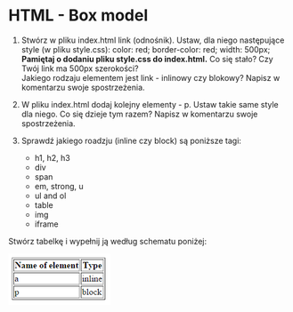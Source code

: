 
# HTML - Box model

1. Stwórz w pliku index.html link (odnośnik). Ustaw, dla niego następujące style (w pliku style.css):
  color: red;  border-color: red; width: 500px;  
  **Pamiętaj o dodaniu pliku style.css do index.html.** Co się stało? Czy Twój link ma 500px szerokości?   
Jakiego rodzaju elementem jest link  - inlinowy czy blokowy? Napisz w komentarzu swoje spostrzeżenia.

2. W pliku index.html dodaj kolejny elementy - p. Ustaw takie same style dla niego. Co się dzieje tym razem? Napisz w komentarzu swoje spostrzeżenia.

3. Sprawdź jakiego roadzju  (inline czy block) są poniższe tagi:

    * h1, h2, h3
    * div
    * span
    * em, strong, u 
    * ul and ol
    * table
    * img
    * iframe
    
Stwórz tabelkę i wypełnij ją według schematu poniżej:
    
 ![List of characters](images/box_model.png)

